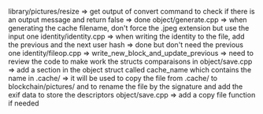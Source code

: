 library/pictures/resize => get output of convert command to check if there is an output message and return false => done
object/generate.cpp => when generating the cache filename, don't force the .jpeg extension but use the input one
identity/identity.cpp => when writing the identity to the file, add the previous and the next user hash => done but don't need the previous one
identity/fileop.cpp => write_new_block_and_update_previous => need to review the code to make work the structs comparaisons 
in object/save.cpp => add a section in the object struct called cache_name which contains the name in .cache/ => it will be used to copy the file from .cache/ to blockchain/pictures/ and to rename the file by the signature and add the exif data to store the descriptors
object/save.cpp => add a copy file function if needed
